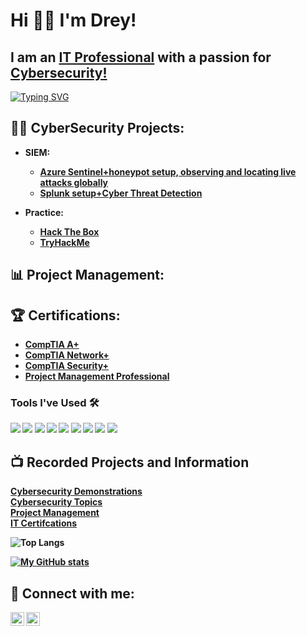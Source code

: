 # Hi 👋🏼 I'm Drey!
## I am an <a href="http://linkedin.com/in/dakarius-daughtry-000567a1/">IT Professional</a> with a passion for <a href="https://github.com/DefendRightEveryYear">Cybersecurity!</a> 
[![Typing SVG](https://readme-typing-svg.herokuapp.com?color=1B91A9&lines=Life+Long+Learner;Security+Researcher;Network+Engineer;Cyber+Security+Student;Project+Management+Professional)](https://git.io/typing-svg)
<h2>👨‍💻 CyberSecurity Projects:</h2>

- <b>SIEM:<br/>
  - [Azure Sentinel+honeypot setup, observing and locating live attacks globally](https://github.com/DefendRightEveryYear/CyberSecurity-Projects/tree/main/SIEM/Azure%20Sentinel%20Lab)
  - [Splunk setup+Cyber Threat Detection](https://github.com/DefendRightEveryYear/CyberSecurity-Projects/tree/main/SIEM/Splunk%20Lab)



- <b>Practice:<br/>
  - [Hack The Box](https://github.com/DefendRightEveryYear/HackTheBox-Practice)
  - [TryHackMe](https://github.com/DefendRightEveryYear/TryHackMe-Practice)
       
<h2>📊 Project Management:</h2>

<h2>🏆 Certifications:</h2>

- [CompTIA A+](https://www.credly.com/badges/bf9d0fe8-6b39-4695-a20f-da14927c718d/public_url)
- [CompTIA Network+](https://www.credly.com/badges/8b254060-be3a-4873-bec8-30521e8c4de1/public_url)
- [CompTIA Security+](https://www.credly.com/badges/95717c72-48dc-42d4-829d-4fb5cf89fc36/public_url)
- [Project Management Professional](https://www.credly.com/badges/e9b82e30-21f2-4925-b0ab-34b416f4adc2/public_url)

### Tools I've Used 🛠️
<img src="https://img.shields.io/badge/python-darkgreen?style=for-the-badge&logo=python&labelColor=darkgreen&logoColor=white"/> <img src="https://img.shields.io/badge/photoshop-darkblue?style=for-the-badge&logo=photoshop&labelColor=pink"/> <img src="https://img.shields.io/badge/canva-34c2c7?style=for-the-badge&logo=canva&labelColor=34c2c7&logoColor=white"/> <img src="https://img.shields.io/badge/wireshark-3762f0?style=for-the-badge&logo=wireshark&labelColor=3762f0"/> <img src="https://img.shields.io/badge/packet tracer-4287f5?style=for-the-badge&logo=packet-tracer&labelColor=4287f5"/> <img src="https://img.shields.io/badge/linux-818285?style=for-the-badge&logo=linux&labelColor=818285&logoColor=ffea00"/> <img src="https://img.shields.io/badge/VirtualBox-0451b5?style=for-the-badge&logo=virtualbox&labelColor=0451b5&logoColor=white"/> <img src="https://img.shields.io/badge/Windows-00a1f1?style=for-the-badge&logo=windows&labelColor=00a1f1&logoColor=white"/> <img src="https://img.shields.io/badge/powershell-012456?style=for-the-badge&logo=powershell&labelColor=012456"/> 

<h2>📺 Recorded Projects and Information</h2><a href="">Cybersecurity Demonstrations</a>
<br/><a href="">Cybersecurity Topics</a>
<br/><a href="">Project Management</a>
<br/><a href="">IT Certifcations</a>

![Top Langs](https://github-readme-stats.vercel.app/api/top-langs/?username=DefendRightEveryYear&layout=compact)

[![My GitHub stats](https://github-readme-stats.vercel.app/api?username=DefendRightEveryYear)](https://github.com/DefendRightEveryYear/github-readme-stats)

<h2> 🤳 Connect with me:</h2>

[<img align="left" alt="JoshMadakor | LinkedIn" width="22px" src="https://cdn.jsdelivr.net/npm/simple-icons@v3/icons/linkedin.svg" />][linkedin]
[<img align="left" alt="JoshMadakor | YouTube" width="22px" src="https://cdn.jsdelivr.net/npm/simple-icons@v3/icons/youtube.svg" />][youtube]

[linkedin]: http://linkedin.com/in/dakarius-daughtry-000567a1/
[youtube]: https://www.youtube.com/@DefendRightEveryYear

<!--
**DefendRightEveryYear/DefendRightEveryYear** is a ✨ _special_ ✨ repository because its `README.md` (this file) appears on your GitHub profile.

Here are some ideas to get you started:

- 🔭 I’m currently working on ...
- 🌱 I’m currently learning ...
- 👯 I’m looking to collaborate on ...
- 🤔 I’m looking for help with ...
- 💬 Ask me about ...
- 📫 How to reach me: ...
- 😄 Pronouns: ...
- ⚡ Fun fact: ...
-->
